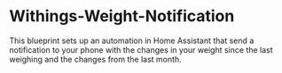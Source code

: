 # Withings-Weight-Notification
This blueprint sets up an automation in Home Assistant that send a notification to your phone with the changes in your weight since the last weighing and the changes from the last month.
